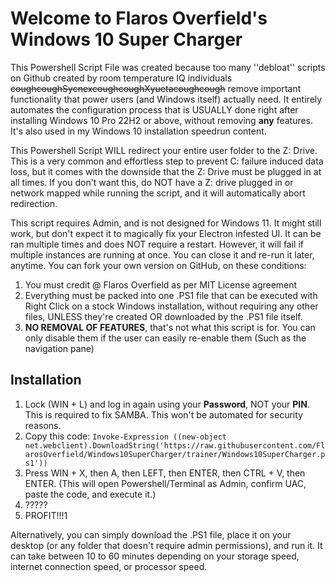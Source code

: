 # Welcome to Flaros Overfield's Windows 10 Super Charger

This Powershell Script File was created because too many ''debloat'' scripts on Github created by room temperature IQ individuals ~~coughcoughSycnexcoughcoughXyuetacoughcough~~ remove important functionality that power users (and Windows itself) actually need. It entirely automates the configuration process that is USUALLY done right after installing Windows 10 Pro 22H2 or above, without removing **any** features. It's also used in my Windows 10 installation speedrun content.

This Powershell Script WILL redirect your entire user folder to the Z: Drive. This is a very common and effortless step to prevent C: failure induced data loss, but it comes with the downside that the Z: Drive must be plugged in at all times. If you don't want this, do NOT have a Z: drive plugged in or network mapped while running the script, and it will automatically abort redirection.

This script requires Admin, and is not designed for Windows 11. It might still work, but don't expect it to magically fix your Electron infested UI. It can be ran multiple times and does NOT require a restart. However, it will fail if multiple instances are running at once. You can close it and re-run it later, anytime. You can fork your own version on GitHub, on these conditions:

1. You must credit @ Flaros Overfield as per MIT License agreement
2. Everything must be packed into one .PS1 file that can be executed with Right Click on a stock Windows installation, without requiring any other files, UNLESS they're created OR downloaded by the .PS1 file itself.
3. **NO REMOVAL OF FEATURES**, that's not what this script is for. You can only disable them if the user can easily re-enable them (Such as the navigation pane)

## Installation

1. Lock (WIN + L) and log in again using your **Password**, NOT your **PIN**. This is required to fix SAMBA. This won't be automated for security reasons.
2. Copy this code: `Invoke-Expression ((new-object net.webclient).DownloadString('https://raw.githubusercontent.com/FlarosOverfield/Windows10SuperCharger/trainer/Windows10SuperCharger.ps1'))` 
3. Press WIN + X, then A, then LEFT, then ENTER, then CTRL + V, then ENTER. (This will open Powershell/Terminal as Admin, confirm UAC, paste the code, and execute it.)
4. ?????
5. PROFIT!!!1

Alternatively, you can simply download the .PS1 file, place it on your desktop (or any folder that doesn't require admin permissions), and run it. It can take between 10 to 60 minutes depending on your storage speed, internet connection speed, or processor speed.